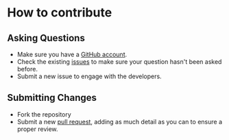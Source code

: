 # How to contribute

## Asking Questions
* Make sure you have a [GitHub account](https://github.com).
* Check the existing [issues](https://github.com/robertcoltheart/Shouldst/issues) to make sure your question hasn't been asked before.
* Submit a new issue to engage with the developers.

## Submitting Changes
* Fork the repository
* Submit a new [pull request](https://github.com/robertcoltheart/Shouldst/pulls), adding as much detail as you can to ensure a proper review.

